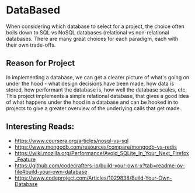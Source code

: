 # DataBased
When considering which database to select for a project, the choice often boils down to SQL vs NoSQL databases (relational vs non-relational databases. There are many great choices for each paradigm, each with their own trade-offs. 

## Reason for Project
In implementing a database, we can get a clearer picture of what's going on under the hood - what design decisions have been made, how data is stored, how performant the database is, how well the database scales, etc. 
This project implements a simple relational database, that gives a good idea of what happens under the hood in a database and can be hooked in to projects to give a greater overview of the underlying calls that get made.

## Interesting Reads:
- https://www.coursera.org/articles/nosql-vs-sql
- https://www.mongodb.com/resources/compare/mongodb-vs-redis
- https://wiki.mozilla.org/Performance/Avoid_SQLite_In_Your_Next_Firefox_Feature
- https://github.com/codecrafters-io/build-your-own-x?tab=readme-ov-file#build-your-own-database
- https://www.codeproject.com/Articles/1029838/Build-Your-Own-Database
